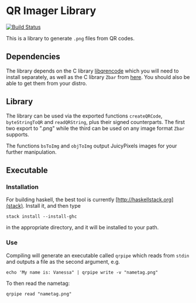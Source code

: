 # QR Imager Library
[![Build Status](https://travis-ci.org/vmchale/QR-writer.svg?branch=master)](https://travis-ci.org/vmchale/QR-writer)

This is a library to generate `.png` files from QR codes.

## Dependencies
The library depends on the C library [libqrencode](https://github.com/fukuchi/libqrencode) which you will need to install separately, as well as the C library `Zbar` from [here](https://github.com/ZBar/ZBar). You should also be able to get them from your distro. 

## Library
The library can be used via the exported functions `createQRCode`, `byteStringToQR` and `readQRString`, plus their signed counterparts. The first two export to ".png" while the third can be used on any image format `Zbar` supports.

The functions `bsToImg` and `objToImg` output JuicyPixels images for your further manipulation.

## Executable

### Installation
For building haskell, the best tool is currently [http://haskellstack.org](stack). Install it, and then type

```
stack install --install-ghc
```

in the appropriate directory, and it will be installed to your path. 

### Use

Compiling will generate an executable called `qrpipe` which reads from `stdin` and outputs a file as the second argument, e.g.

```
echo 'My name is: Vanessa" | qrpipe write -v "nametag.png"
```

To then read the nametag:

```
qrpipe read "nametag.png"
```

